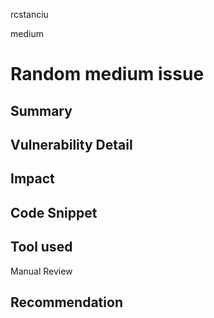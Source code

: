 rcstanciu

medium

# Random medium issue

## Summary

## Vulnerability Detail

## Impact

## Code Snippet

## Tool used

Manual Review

## Recommendation
